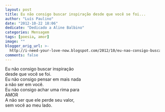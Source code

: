 ```yaml
---
layout: post
title: Eu não consigo buscar inspiração desde que você se foi...
author: "Luís Paulino"
date: "2012-10-22 18:06"
dedicate: "Dedicado a Aline Balbino"
categories: Mensagem
tags: [poesia, amor]
image: ""
blogger_orig_url: >-
  http://i-need-your-love-now.blogspot.com/2012/10/eu-nao-consigo-buscar-inspiracao-desde.html
comments: false
---
```


Eu não consigo buscar inspiração\
desde que você se foi.\
Eu não consigo pensar em mais nada\
a não ser em você.\
Eu não consigo achar uma rima para\
AMOR\
A não ser que ele perde seu valor,\
sem você ao meu lado.
